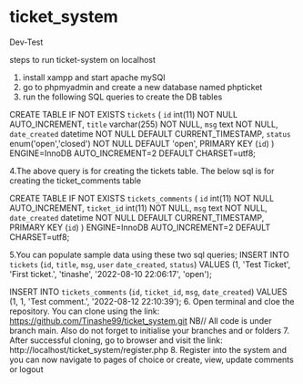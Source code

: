 # ticket_system
Dev-Test

steps to run ticket-system on localhost
1. install xampp and start apache mySQl
2. go to phpmyadmin and create a new database named phpticket
3. run the following SQL queries to create the DB tables

  CREATE TABLE IF NOT EXISTS `tickets` (
	`id` int(11) NOT NULL AUTO_INCREMENT,
	`title` varchar(255) NOT NULL,
	`msg` text NOT NULL,
	`date_created` datetime NOT NULL DEFAULT CURRENT_TIMESTAMP,
	`status` enum('open','closed') NOT NULL DEFAULT 'open',
	PRIMARY KEY (`id`)
) ENGINE=InnoDB AUTO_INCREMENT=2 DEFAULT CHARSET=utf8;

4.The above query is for creating the tickets table. The below sql is for creating the ticket_comments table

CREATE TABLE IF NOT EXISTS `tickets_comments` (
	`id` int(11) NOT NULL AUTO_INCREMENT,
	`ticket_id` int(11) NOT NULL,
	`msg` text NOT NULL,
	`date_created` datetime NOT NULL DEFAULT CURRENT_TIMESTAMP,
	PRIMARY KEY (`id`)
) ENGINE=InnoDB AUTO_INCREMENT=2 DEFAULT CHARSET=utf8;

5.You can populate sample data using these two sql queries;
  INSERT INTO `tickets` (`id`, `title`, `msg`, `user` `date_created`, `status`) VALUES (1, 'Test Ticket', 'First ticket.', 'tinashe', '2022-08-10 22:06:17', 'open');
  
  INSERT INTO `tickets_comments` (`id`, `ticket_id`, `msg`, `date_created`) VALUES (1, 1, 'Test comment.', '2022-08-12 22:10:39');
6. Open terminal and cloe the repository. You can clone using the link: https://github.com/Tinashe99/ticket_system.git
NB// All code is under branch main. Also do not forget to initialise your branches and or folders
7. After successful cloning, go to browser and visit the link: http://localhost/ticket_system/register.php
8. Register into the system and you can now navigate to pages of choice or create, view, update comments or logout
